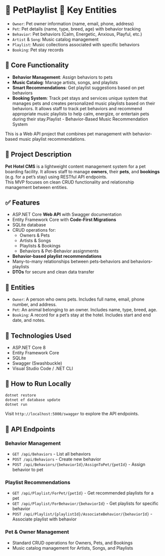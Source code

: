 # 🎵 **PetPlaylist** 📁 Key Entities

- `Owner`: Pet owner information (name, email, phone, address)
- `Pet`: Pet details (name, type, breed, age) with behavior tracking
- `Behavior`: Pet behaviors (Calm, Energetic, Anxious, Playful, etc.)
- `Artist` & `Song`: Music catalog management
- `Playlist`: Music collections associated with specific behaviors
- `Booking`: Pet stay records

## 🎯 Core Functionality

- **Behavior Management**: Assign behaviors to pets
- **Music Catalog**: Manage artists, songs, and playlists
- **Smart Recommendations**: Get playlist suggestions based on pet behaviors
- **Booking System**: Track pet stays and services unique system that manages pets and creates personalized music playlists based on their behaviors. It allows staff to track pet behaviors and recommend appropriate music playlists to help calm, energize, or entertain pets during their stay.Playlist - Behavior-Based Music Recommendation System

This is a Web API project that combines pet management with behavior-based music playlist recommendations.

## 📖 Project Description

**Pet Hotel CMS** is a lightweight content management system for a pet boarding facility. It allows staff to manage **owners**, their **pets**, and **bookings** (e.g. for a pet’s stay) using RESTful API endpoints.  
This MVP focuses on clean CRUD functionality and relationship management between entities.

## ✅ Features

- ASP.NET Core **Web API** with Swagger documentation
- Entity Framework Core with **Code-First Migrations**
- SQLite database
- CRUD operations for:
  - Owners & Pets
  - Artists & Songs
  - Playlists & Bookings
  - Behaviors & Pet-Behavior assignments
- **Behavior-based playlist recommendations**
- Many-to-many relationships between pets-behaviors and behaviors-playlists
- **DTOs** for secure and clean data transfer

## 📁 Entities

- `Owner`: A person who owns pets. Includes full name, email, phone number, and address.
- `Pet`: An animal belonging to an owner. Includes name, type, breed, age.
- `Booking`: A record for a pet’s stay at the hotel. Includes start and end date, and notes.

## 🧩 Technologies Used

- ASP.NET Core 8
- Entity Framework Core
- SQLite
- Swagger (Swashbuckle)
- Visual Studio Code / .NET CLI

## 🧪 How to Run Locally

```bash
dotnet restore
dotnet ef database update
dotnet run
```

Visit `http://localhost:5000/swagger` to explore the API endpoints.

## 🎵 API Endpoints

### Behavior Management
- `GET /api/Behaviors` - List all behaviors
- `POST /api/Behaviors` - Create new behavior
- `POST /api/Behaviors/{behaviorId}/AssignToPet/{petId}` - Assign behavior to pet

### Playlist Recommendations
- `GET /api/Playlist/ForPet/{petId}` - Get recommended playlists for a pet
- `GET /api/Playlist/ForBehavior/{behaviorId}` - Get playlists for specific behavior
- `POST /api/Playlist/{playlistId}/AssociateBehavior/{behaviorId}` - Associate playlist with behavior

### Pet & Owner Management
- Standard CRUD operations for Owners, Pets, and Bookings
- Music catalog management for Artists, Songs, and Playlists
